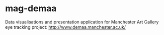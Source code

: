 # mag-demaa

Data visualisations and presentation application for Manchester Art Gallery eye tracking project: http://www.demaa.manchester.ac.uk/
